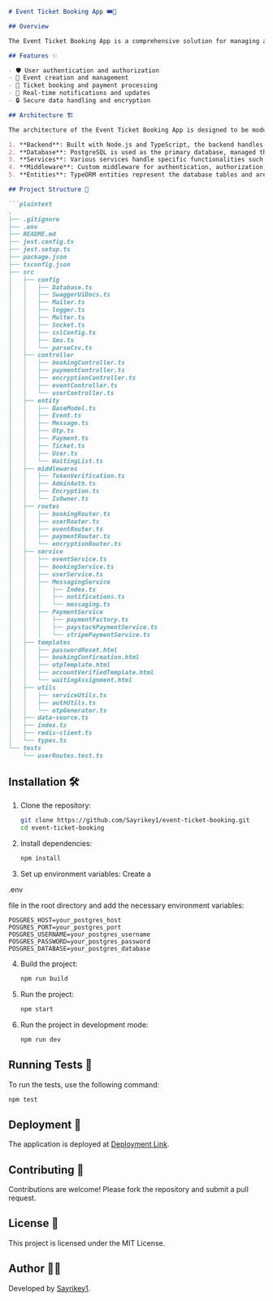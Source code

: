 ```markdown
# Event Ticket Booking App 🎟️🎉

## Overview

The Event Ticket Booking App is a comprehensive solution for managing and booking tickets for various events. Built with TypeScript, Node.js, TypeORM, and PostgreSQL, this application provides a robust and scalable platform for event organizers and attendees.

## Features ✨

- 🛡️ User authentication and authorization
- 📅 Event creation and management
- 🎫 Ticket booking and payment processing
- 🔔 Real-time notifications and updates
- 🔒 Secure data handling and encryption

## Architecture 🏗️

The architecture of the Event Ticket Booking App is designed to be modular and scalable. The main components include:

1. **Backend**: Built with Node.js and TypeScript, the backend handles all the business logic, data processing, and API endpoints.
2. **Database**: PostgreSQL is used as the primary database, managed through TypeORM for object-relational mapping.
3. **Services**: Various services handle specific functionalities such as user management, event management, booking, and payment processing.
4. **Middleware**: Custom middleware for authentication, authorization, and encryption ensures secure and efficient request handling.
5. **Entities**: TypeORM entities represent the database tables and are used for data manipulation and querying.

## Project Structure 📂

```plaintext
.
├── .gitignore
├── .env
├── README.md
├── jest.config.ts
├── jest.setup.ts
├── package.json
├── tsconfig.json
├── src
│   ├── config
│   │   ├── Database.ts
│   │   ├── SwaggerUiDocs.ts
│   │   ├── Mailer.ts
│   │   ├── logger.ts
│   │   ├── Multer.ts
│   │   ├── Socket.ts
│   │   ├── sslConfig.ts
│   │   ├── Sms.ts
│   │   └── parseCsv.ts
│   ├── controller
│   │   ├── bookingController.ts
│   │   ├── paymentController.ts
│   │   ├── encryptionController.ts
│   │   ├── eventController.ts
│   │   └── userController.ts
│   ├── entity
│   │   ├── BaseModel.ts
│   │   ├── Event.ts
│   │   ├── Message.ts
│   │   ├── Otp.ts
│   │   ├── Payment.ts
│   │   ├── Ticket.ts
│   │   ├── User.ts
│   │   └── WaitingList.ts
│   ├── middlewares
│   │   ├── TokenVerification.ts
│   │   ├── AdminAuth.ts
│   │   ├── Encryption.ts
│   │   └── IsOwner.ts
│   ├── routes
│   │   ├── bookingRouter.ts
│   │   ├── userRouter.ts
│   │   ├── eventRouter.ts
│   │   ├── paymentRouter.ts
│   │   └── encryptionRouter.ts
│   ├── service
│   │   ├── eventService.ts
│   │   ├── bookingService.ts
│   │   ├── userService.ts
│   │   ├── MessagingService
│   │   │   ├── Index.ts
│   │   │   ├── notifications.ts
│   │   │   └── messaging.ts
│   │   ├── PaymentService
│   │   │   ├── paymentFactory.ts
│   │   │   ├── paystackPaymentService.ts
│   │   │   └── stripePaymentService.ts
│   ├── templates
│   │   ├── passwordReset.html
│   │   ├── bookingConfirmation.html
│   │   ├── otpTemplate.html
│   │   ├── accountVerifiedTemplate.html
│   │   └── waitingAssignment.html
│   ├── utils
│   │   ├── serviceUtils.ts
│   │   ├── authUtils.ts
│   │   └── otpGenerator.ts
│   ├── data-source.ts
│   ├── index.ts
│   ├── redis-client.ts
│   └── types.ts
└── tests
    └── userRoutes.test.ts
```

## Installation 🛠️

1. Clone the repository:
   ```bash
   git clone https://github.com/Sayrikey1/event-ticket-booking.git
   cd event-ticket-booking
   ```

2. Install dependencies:
   ```bash
   npm install
   ```

3. Set up environment variables:
   Create a 

.env

 file in the root directory and add the necessary environment variables:
   ```plaintext
   POSGRES_HOST=your_postgres_host
   POSGRES_PORT=your_postgres_port
   POSGRES_USERNAME=your_postgres_username
   POSGRES_PASSWORD=your_postgres_password
   POSGRES_DATABASE=your_postgres_database
   ```

4. Build the project:
   ```bash
   npm run build
   ```

5. Run the project:
   ```bash
   npm start
   ```

6. Run the project in development mode:
   ```bash
   npm run dev
   ```

## Running Tests 🧪

To run the tests, use the following command:
```bash
npm test
```

## Deployment 🚀

The application is deployed at [Deployment Link](https://event-booking-app-eq34.onrender.com).

## Contributing 🤝

Contributions are welcome! Please fork the repository and submit a pull request.

## License 📄

This project is licensed under the MIT License.

## Author 👨‍💻

Developed by [Sayrikey1](https://github.com/Sayrikey1).
```